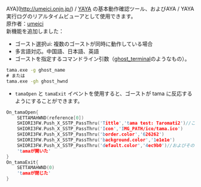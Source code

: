 AYA](http://umeici.onjn.jp/) / [YAYA](https://github.com/ponapalt/yaya-shiori) の基本動作確認ツール、およびAYA / YAYA実行ログのリアルタイムビューアとして使用できます。  
原作者：[umeici](http://umeici.onjn.jp/)  
新機能を追加しました：  
- ゴースト選択ui: 複数のゴーストが同時に動作している場合  
- 多言語対応。中国語、日本語、英語  
- ゴーストを指定するコマンドライン引数（[ghost_terminal](https://github.com/Taromati2/ghost_terminal)のようなもの）。  
```bat
tama.exe -g ghost_name
# または
tama.exe -gh ghost_hwnd
```
- `tamaOpen` と `tamaExit` イベントを使用すると、ゴーストが tama に反応するようにすることができます。 
```c
On_tamaOpen{
	SETTAMAHWND(reference[0])
	SHIORI3FW.Push_X_SSTP_PassThru('Tittle','tama test: Taromati2')//これらの設定はすべて任意です。
	SHIORI3FW.Push_X_SSTP_PassThru('Icon','IMG_PATH/ico/tama.ico')
	SHIORI3FW.Push_X_SSTP_PassThru('border.color','626262')
	SHIORI3FW.Push_X_SSTP_PassThru('background.color','1e1e1e')
	SHIORI3FW.Push_X_SSTP_PassThru('default.color','4ec9b0')//およびその他の設定は、tama.txtにあります。
	'tamaが開いた'
}
On_tamaExit{
	SETTAMAHWND(0)
	'tamaが閉じた'
}
```
